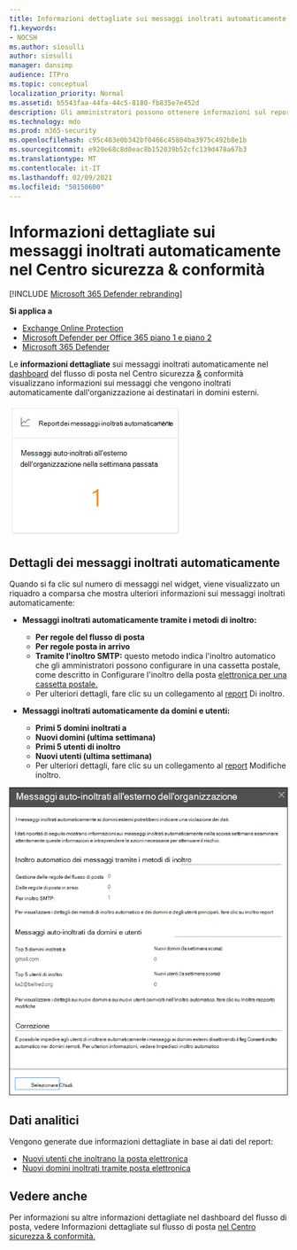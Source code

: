 ```yaml
---
title: Informazioni dettagliate sui messaggi inoltrati automaticamente
f1.keywords:
- NOCSH
ms.author: siosulli
author: siosulli
manager: dansimp
audience: ITPro
ms.topic: conceptual
localization_priority: Normal
ms.assetid: b5543faa-44fa-44c5-8180-fb835e7e452d
description: Gli amministratori possono ottenere informazioni sul report Dei messaggi inoltrati automaticamente nel dashboard del flusso di posta nel Centro sicurezza & conformità.
ms.technology: mdo
ms.prod: m365-security
ms.openlocfilehash: c95c403e0b342bf0466c45804ba3975c492b8e1b
ms.sourcegitcommit: e920e68c8d0eac8b152039b52cfc139d478a67b3
ms.translationtype: MT
ms.contentlocale: it-IT
ms.lasthandoff: 02/09/2021
ms.locfileid: "50150600"
---
```

# <a name="auto-forwarded-messages-insight-in-the-security--compliance-center"></a>Informazioni dettagliate sui messaggi inoltrati automaticamente nel Centro sicurezza & conformità

[!INCLUDE [Microsoft 365 Defender rebranding](../includes/microsoft-defender-for-office.md)]

**Si applica a**
- [Exchange Online Protection](https://go.microsoft.com/fwlink/?linkid=2148611)
- [Microsoft Defender per Office 365 piano 1 e piano 2](https://go.microsoft.com/fwlink/?linkid=2148715)
- [Microsoft 365 Defender](https://go.microsoft.com/fwlink/?linkid=2118804)

Le **informazioni dettagliate** sui messaggi inoltrati automaticamente nel [dashboard](mail-flow-insights-v2.md) del flusso di posta nel Centro sicurezza [&](https://protection.office.com) conformità visualizzano informazioni sui messaggi che vengono inoltrati automaticamente dall'organizzazione ai destinatari in domini esterni.

![Widget Messaggi inoltrati automaticamente nel Centro sicurezza & conformità](../../media/mfi-auto-forwarded-messages.png)

## <a name="auto-forwarded-messages-details"></a>Dettagli dei messaggi inoltrati automaticamente

Quando si fa clic sul numero di messaggi nel widget, viene visualizzato un riquadro a comparsa che mostra ulteriori informazioni sui messaggi inoltrati automaticamente:

- **Messaggi inoltrati automaticamente tramite i metodi di inoltro:**

  - **Per regole del flusso di posta**
  - **Per regole posta in arrivo**
  - **Tramite l'inoltro SMTP:** questo metodo indica l'inoltro automatico che gli amministratori possono configurare in una cassetta postale, come descritto in Configurare l'inoltro della posta [elettronica per una cassetta postale.](https://docs.microsoft.com/Exchange/recipients-in-exchange-online/manage-user-mailboxes/configure-email-forwarding)
  - Per ulteriori dettagli, fare clic su un collegamento al [report](view-mail-flow-reports.md#forwarding-report) Di inoltro.

- **Messaggi inoltrati automaticamente da domini e utenti:**

  - **Primi 5 domini inoltrati a**
  - **Nuovi domini (ultima settimana)**
  - **Primi 5 utenti di inoltro**
  - **Nuovi utenti (ultima settimana)**
  - Per ulteriori dettagli, fare clic su un collegamento al [report](mfi-new-users-forwarding-email.md#forwarding-modifications-report) Modifiche inoltro.

![Riquadro a comparsa Dettagli per il report Messaggi inoltrati automaticamente nel Centro sicurezza & conformità](../../media/mfi-auto-forwarded-messages-details.png)

## <a name="insights"></a>Dati analitici

Vengono generate due informazioni dettagliate in base ai dati del report:

- [Nuovi utenti che inoltrano la posta elettronica](mfi-new-users-forwarding-email.md)
- [Nuovi domini inoltrati tramite posta elettronica](mfi-new-domains-being-forwarded-email.md)

## <a name="see-also"></a>Vedere anche

Per informazioni su altre informazioni dettagliate nel dashboard del flusso di posta, vedere Informazioni dettagliate sul flusso di posta [nel Centro sicurezza & conformità.](mail-flow-insights-v2.md)
